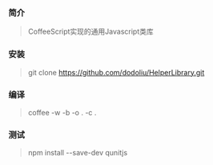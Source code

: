 ### 简介
> CoffeeScript实现的通用Javascript类库

### 安装
> git clone https://github.com/dodoliu/HelperLibrary.git

### 编译
> coffee -w -b -o . -c .

### 测试
> npm install --save-dev qunitjs

